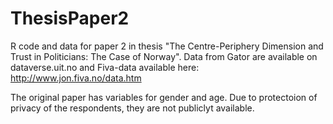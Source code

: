 # ThesisPaper2
R code and data for paper 2 in thesis "The Centre-Periphery Dimension and Trust in Politicians: The Case of Norway". Data from Gator are available on dataverse.uit.no and Fiva-data available here: http://www.jon.fiva.no/data.htm

The original paper has variables for gender and age. Due to protectoion of privacy of the respondents, they are not publiclyt available.
